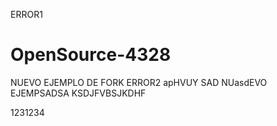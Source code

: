 
ERROR1
# OpenSource-4328
NUEVO EJEMPLO DE FORK
ERROR2
apHVUY SAD
NUasdEVO EJEMPSADSA
KSDJFVBSJKDHF

1231234

